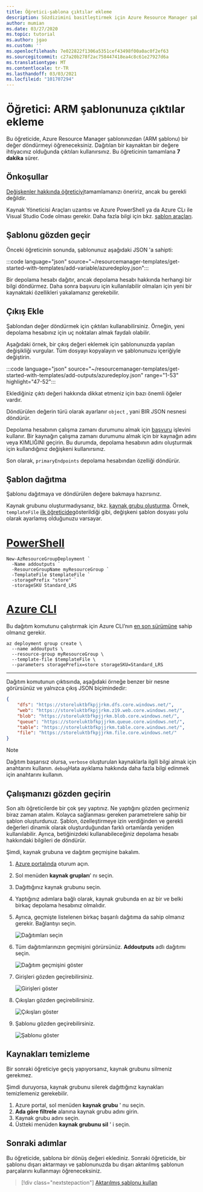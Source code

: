 ```yaml
---
title: Öğretici-şablona çıktılar ekleme
description: Sözdizimini basitleştirmek için Azure Resource Manager şablonunuza çıktılar ekleyin (ARM şablonu).
author: mumian
ms.date: 03/27/2020
ms.topic: tutorial
ms.author: jgao
ms.custom: ''
ms.openlocfilehash: 7e022822f1306a5351cef43498f00a0ac0f2ef63
ms.sourcegitcommit: c27a20b278f2ac758447418ea4c8c61e27927d6a
ms.translationtype: MT
ms.contentlocale: tr-TR
ms.lasthandoff: 03/03/2021
ms.locfileid: "101707294"
---
```

# <a name="tutorial-add-outputs-to-your-arm-template"></a>Öğretici: ARM şablonunuza çıktılar ekleme

Bu öğreticide, Azure Resource Manager şablonınızdan (ARM şablonu) bir değer döndürmeyi öğreneceksiniz. Dağıtılan bir kaynaktan bir değere ihtiyacınız olduğunda çıktıları kullanırsınız. Bu öğreticinin tamamlana **7 dakika** sürer.

## <a name="prerequisites"></a>Önkoşullar

[Değişkenler hakkında öğreticiyi](template-tutorial-add-variables.md)tamamlamanızı öneririz, ancak bu gerekli değildir.

Kaynak Yöneticisi Araçları uzantısı ve Azure PowerShell ya da Azure CLı ile Visual Studio Code olması gerekir. Daha fazla bilgi için bkz. [şablon araçları](template-tutorial-create-first-template.md#get-tools).

## <a name="review-template"></a>Şablonu gözden geçir

Önceki öğreticinin sonunda, şablonunuz aşağıdaki JSON 'a sahipti:

:::code language="json" source="~/resourcemanager-templates/get-started-with-templates/add-variable/azuredeploy.json":::

Bir depolama hesabı dağıtır, ancak depolama hesabı hakkında herhangi bir bilgi döndürmez. Daha sonra başvuru için kullanılabilir olmaları için yeni bir kaynaktaki özellikleri yakalamanız gerekebilir.

## <a name="add-outputs"></a>Çıkış Ekle

Şablondan değer döndürmek için çıktıları kullanabilirsiniz. Örneğin, yeni depolama hesabınız için uç noktaları almak faydalı olabilir.

Aşağıdaki örnek, bir çıkış değeri eklemek için şablonunuzda yapılan değişikliği vurgular. Tüm dosyayı kopyalayın ve şablonunuzu içeriğiyle değiştirin.

:::code language="json" source="~/resourcemanager-templates/get-started-with-templates/add-outputs/azuredeploy.json" range="1-53" highlight="47-52":::

Eklediğiniz çıktı değeri hakkında dikkat etmeniz için bazı önemli öğeler vardır.

Döndürülen değerin türü olarak ayarlanır `object` , yani BIR JSON nesnesi döndürür.

Depolama hesabının çalışma zamanı durumunu almak için [başvuru](template-functions-resource.md#reference) işlevini kullanır. Bir kaynağın çalışma zamanı durumunu almak için bir kaynağın adını veya KIMLIĞINI geçirin. Bu durumda, depolama hesabının adını oluşturmak için kullandığınız değişkeni kullanırsınız.

Son olarak, `primaryEndpoints` depolama hesabından özelliği döndürür.

## <a name="deploy-template"></a>Şablon dağıtma

Şablonu dağıtmaya ve döndürülen değere bakmaya hazırsınız.

Kaynak grubunu oluşturmadıysanız, bkz. [kaynak grubu oluşturma](template-tutorial-create-first-template.md#create-resource-group). Örnek, `templateFile` [ilk öğreticide](template-tutorial-create-first-template.md#deploy-template)gösterildiği gibi, değişkeni şablon dosyası yolu olarak ayarlamış olduğunuzu varsayar.

# <a name="powershell"></a>[PowerShell](#tab/azure-powershell)

```azurepowershell
New-AzResourceGroupDeployment `
  -Name addoutputs `
  -ResourceGroupName myResourceGroup `
  -TemplateFile $templateFile `
  -storagePrefix "store" `
  -storageSKU Standard_LRS
```

# <a name="azure-cli"></a>[Azure CLI](#tab/azure-cli)

Bu dağıtım komutunu çalıştırmak için Azure CLI’nın [en son sürümüne](/cli/azure/install-azure-cli) sahip olmanız gerekir.

```azurecli
az deployment group create \
  --name addoutputs \
  --resource-group myResourceGroup \
  --template-file $templateFile \
  --parameters storagePrefix=store storageSKU=Standard_LRS
```

---

Dağıtım komutunun çıktısında, aşağıdaki örneğe benzer bir nesne görürsünüz ve yalnızca çıkış JSON biçimindedir:

```json
{
    "dfs": "https://storeluktbfkpjjrkm.dfs.core.windows.net/",
    "web": "https://storeluktbfkpjjrkm.z19.web.core.windows.net/",
    "blob": "https://storeluktbfkpjjrkm.blob.core.windows.net/",
    "queue": "https://storeluktbfkpjjrkm.queue.core.windows.net/",
    "table": "https://storeluktbfkpjjrkm.table.core.windows.net/",
    "file": "https://storeluktbfkpjjrkm.file.core.windows.net/"
}
```

> [!NOTE]
> Dağıtım başarısız olursa, `verbose` oluşturulan kaynaklarla ilgili bilgi almak için anahtarını kullanın. `debug`Hata ayıklama hakkında daha fazla bilgi edinmek için anahtarını kullanın.

## <a name="review-your-work"></a>Çalışmanızı gözden geçirin

Son altı öğreticilerde bir çok şey yaptınız. Ne yaptığını gözden geçirmeniz biraz zaman atalım. Kolayca sağlanması gereken parametrelere sahip bir şablon oluşturdunuz. Şablon, özelleştirmeye izin verdiğinden ve gerekli değerleri dinamik olarak oluşturduğundan farklı ortamlarda yeniden kullanılabilir. Ayrıca, betiğinizdeki kullanabileceğiniz depolama hesabı hakkındaki bilgileri de döndürür.

Şimdi, kaynak grubuna ve dağıtım geçmişine bakalım.

1. [Azure portalında](https://portal.azure.com) oturum açın.
1. Sol menüden **kaynak grupları**' nı seçin.
1. Dağıttığınız kaynak grubunu seçin.
1. Yaptığınız adımlara bağlı olarak, kaynak grubunda en az bir ve belki birkaç depolama hesabınız olmalıdır.
1. Ayrıca, geçmişte listelenen birkaç başarılı dağıtıma da sahip olmanız gerekir. Bağlantıyı seçin.

   ![Dağıtımları seçin](./media/template-tutorial-add-outputs/select-deployments.png)

1. Tüm dağıtımlarınızın geçmişini görürsünüz. **Addoutputs** adlı dağıtımı seçin.

   ![Dağıtım geçmişini göster](./media/template-tutorial-add-outputs/show-history.png)

1. Girişleri gözden geçirebilirsiniz.

   ![Girişleri göster](./media/template-tutorial-add-outputs/show-inputs.png)

1. Çıkışları gözden geçirebilirsiniz.

   ![Çıkışları göster](./media/template-tutorial-add-outputs/show-outputs.png)

1. Şablonu gözden geçirebilirsiniz.

   ![Şablonu göster](./media/template-tutorial-add-outputs/show-template.png)

## <a name="clean-up-resources"></a>Kaynakları temizleme

Bir sonraki öğreticiye geçiş yapıyorsanız, kaynak grubunu silmeniz gerekmez.

Şimdi duruyorsa, kaynak grubunu silerek dağıttığınız kaynakları temizlemeniz gerekebilir.

1. Azure portal, sol menüden **kaynak grubu** ' nu seçin.
2. **Ada göre filtrele** alanına kaynak grubu adını girin.
3. Kaynak grubu adını seçin.
4. Üstteki menüden **kaynak grubunu sil** ' i seçin.

## <a name="next-steps"></a>Sonraki adımlar

Bu öğreticide, şablona bir dönüş değeri eklediniz. Sonraki öğreticide, bir şablonu dışarı aktarmayı ve şablonunuzda bu dışarı aktarılmış şablonun parçalarını kullanmayı öğreneceksiniz.

> [!div class="nextstepaction"]
> [Aktarılmış şablonu kullan](template-tutorial-export-template.md)
